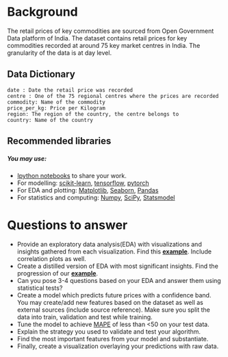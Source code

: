 # Background
The retail prices of key commodities are sourced from Open Government Data platform of India. The dataset contains retail prices for key commodities recorded at around 75 key market centres in India. The granularity of the data is at day level.

## Data Dictionary
```
date : Date the retail price was recorded
centre : One of the 75 regional centres where the prices are recorded
commodity: Name of the commodity
price_per_kg: Price per Kilogram
region: The region of the country, the centre belongs to
country: Name of the country
```
## Recommended libraries
##### You may use:
 - [Ipython notebooks](https://ipython.org/index.html) to share your work.
 - For modelling: [scikit-learn](http://scikit-learn.org), [tensorflow](https://www.tensorflow.org), [pytorch](https://pytorch.org)
 - For EDA and plotting: [Matplotlib](https://matplotlib.org/), [Seaborn](https://seaborn.pydata.org/), [Pandas](https://pandas.pydata.org/)
 - For statistics and computing: [Numpy](http://www.numpy.org/), [SciPy](https://www.scipy.org/), [Statsmodel](https://www.statsmodels.org/stable/index.html)

# Questions to answer
 - Provide an exploratory data analysis(EDA) with visualizations and insights gathered from each visualization. Find this **[example](https://bibinmjose.github.io/dsgramner/ipython_md/analysis.html)**. Include correlation plots as well.
 - Create a distilled version of EDA with most significant insights. Find the progression of our **[example](https://bibinmjose.github.io/dsgramner/)**.
 - Can you pose 3-4 questions based on your EDA and answer them using statistical tests?
 - Create a model which predicts future prices with a confidence band. You may create/add new features based on the dataset as well as external sources (include source reference). Make sure you split the data into train, validation and test while training.
 - Tune the model to achieve [MAPE](https://en.wikipedia.org/wiki/Mean_absolute_percentage_error) of less than <50 on your test data.
 - Explain the strategy you used to validate and test your algorithm.
 - Find the most important features from your model and substantiate.
 - Finally, create a visualization overlaying your predictions with raw data.

